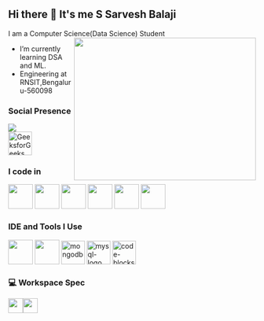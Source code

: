 ## Hi there 👋 It's me  S Sarvesh Balaji

I am a Computer Science(Data Science) Student
<img align="right" width="370" height="290" src="https://i.pinimg.com/originals/47/f0/34/47f0342cec72b800463bf003eac1257e.gif">
                                                
- I’m currently learning DSA and ML.
- Engineering at RNSIT,Bengaluru-560098 

 ### Social Presence
 [<img src="https://img.shields.io/badge/LinkedIn-0077B5?style=for-the-badge&logo=linkedin&logoColor=white" />](www.linkedin.com/in/s-sarvesh-balaji/) <br/> 
 [<img width="48" height="48" src="https://img.icons8.com/color/48/GeeksforGeeks.png" alt="GeeksforGeeks"/>](https://www.geeksforgeeks.org/user/sarveshbalaji/)


### I code in
<img height="50" width="50" src="https://img.icons8.com/color/48/000000/python.png" /> <img height="50" width="50" src="https://img.icons8.com/color/48/000000/c-programming.png" /> <img height="50" width="50" src="https://img.icons8.com/color/48/000000/c-plus-plus-logo.png" /> <img height="50" width="50" src="https://img.icons8.com/color/48/000000/html-5.png" /> <img height="50" width="50" src="https://img.icons8.com/color/48/000000/css3.png" /> 
<img height="50" width="50" src="https://img.icons8.com/color/48/000000/javascript.png"/>

### IDE and Tools I Use
<img height="50" width="50" src="https://img.icons8.com/color/48/000000/visual-studio-code-2019.png"/> <img height="50" width="50" src="https://img.icons8.com/color/48/000000/pycharm.png"/>  <img width="48" height="48" src="https://img.icons8.com/color/48/mongodb.png" alt="mongodb"/>
<img width="48" height="48" src="https://img.icons8.com/color/48/mysql-logo.png" alt="mysql-logo"/> <img width="48" height="48" src="https://img.icons8.com/color/48/code-blocks.png" alt="code-blocks"/>



### 💻 Workspace Spec
 <img height="30" src="https://img.shields.io/badge/Windows-0078D6?style=for-the-badge&logo=windows&logoColor=white"/><img height="30" src="https://img.shields.io/badge/NVIDIA-GTX1650-76B900?style=for-the-badge&logo=nvidia&logoColor=white"/> <br> 





